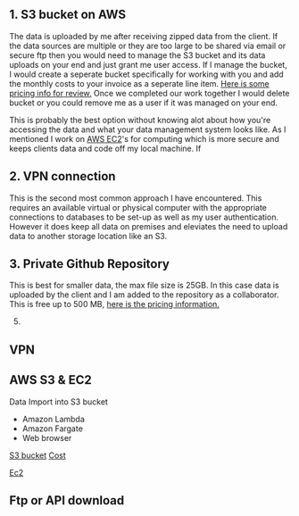 

## 1.  S3 bucket on AWS 
The data is uploaded by me after receiving zipped data from the client. If the data sources are multiple or they are too large to be shared via email or secure ftp then you would need to manage the S3 bucket  and its data uploads on your end and just grant me user access. If I manage the bucket, I would create a seperate bucket specifically for working with you and add the monthly costs to your invoice as a seperate line item. [Here is some pricing info for review.](https://aws.amazon.com/s3/pricing/?nc=sn&loc=4) Once we completed our work together I would delete bucket or you could remove me as a user if it was managed on your end. 

This is probably the best option without knowing alot about how you're accessing the data and what your data management system looks like. As I mentioned I work on [AWS EC2](https://aws.amazon.com/ec2/?nc=bc&pg=gs)'s for computing which is more secure and keeps clients data and code off my local machine. If 


## 2.  VPN connection 
This is the second most common approach I have encountered. This requires an available virtual or physical computer with the appropriate connections to databases to be set-up as well as my user authentication. However it does keep all data on premises and eleviates the need to upload data to another storage location like an S3.

## 3. Private Github Repository 
This is best for smaller data, the max file size is 25GB. In this case 
data is uploaded by the client and I am added to the repository as a collaborator. This is free up to 500 MB, [here is the pricing information.](https://github.com/pricing)


5. 
## VPN

## AWS S3 & EC2

Data Import into S3 bucket
- Amazon Lambda 
- Amazon Fargate
- Web browser

[S3 bucket](https://aws.amazon.com/s3/getting-started/?nc=sn&loc=5)
[Cost](https://aws.amazon.com/s3/pricing/?nc=sn&loc=4)

[Ec2](https://aws.amazon.com/ec2/?nc=bc&pg=gs) 


## Ftp or API download

<!--stackedit_data:
eyJoaXN0b3J5IjpbMTY2NzIwODA4MiwtMTUwMDc5Mzc3MSw4OT
QxMzM0N119
-->